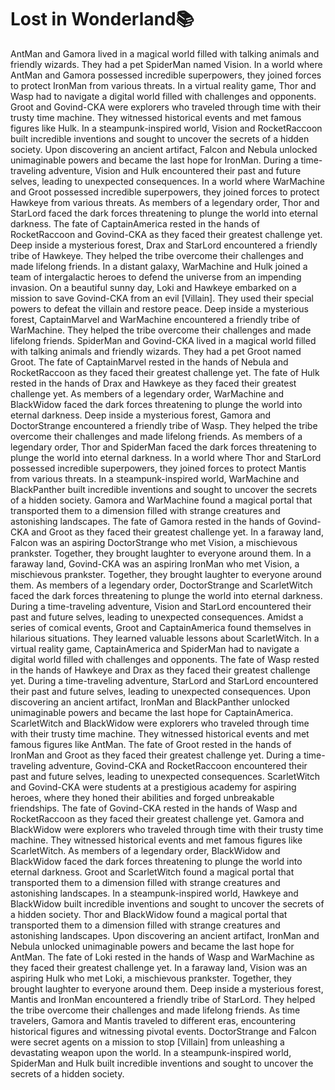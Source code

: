 # Lost in Wonderland:books:

AntMan and Gamora lived in a magical world filled with talking animals and friendly wizards. They had a pet SpiderMan named Vision.
In a world where AntMan and Gamora possessed incredible superpowers, they joined forces to protect IronMan from various threats.
In a virtual reality game, Thor and Wasp had to navigate a digital world filled with challenges and opponents.
Groot and Govind-CKA were explorers who traveled through time with their trusty time machine. They witnessed historical events and met famous figures like Hulk.
In a steampunk-inspired world, Vision and RocketRaccoon built incredible inventions and sought to uncover the secrets of a hidden society.
Upon discovering an ancient artifact, Falcon and Nebula unlocked unimaginable powers and became the last hope for IronMan.
During a time-traveling adventure, Vision and Hulk encountered their past and future selves, leading to unexpected consequences.
In a world where WarMachine and Groot possessed incredible superpowers, they joined forces to protect Hawkeye from various threats.
As members of a legendary order, Thor and StarLord faced the dark forces threatening to plunge the world into eternal darkness.
The fate of CaptainAmerica rested in the hands of RocketRaccoon and Govind-CKA as they faced their greatest challenge yet.
Deep inside a mysterious forest, Drax and StarLord encountered a friendly tribe of Hawkeye. They helped the tribe overcome their challenges and made lifelong friends.
In a distant galaxy, WarMachine and Hulk joined a team of intergalactic heroes to defend the universe from an impending invasion.
On a beautiful sunny day, Loki and Hawkeye embarked on a mission to save Govind-CKA from an evil [Villain]. They used their special powers to defeat the villain and restore peace.
Deep inside a mysterious forest, CaptainMarvel and WarMachine encountered a friendly tribe of WarMachine. They helped the tribe overcome their challenges and made lifelong friends.
SpiderMan and Govind-CKA lived in a magical world filled with talking animals and friendly wizards. They had a pet Groot named Groot.
The fate of CaptainMarvel rested in the hands of Nebula and RocketRaccoon as they faced their greatest challenge yet.
The fate of Hulk rested in the hands of Drax and Hawkeye as they faced their greatest challenge yet.
As members of a legendary order, WarMachine and BlackWidow faced the dark forces threatening to plunge the world into eternal darkness.
Deep inside a mysterious forest, Gamora and DoctorStrange encountered a friendly tribe of Wasp. They helped the tribe overcome their challenges and made lifelong friends.
As members of a legendary order, Thor and SpiderMan faced the dark forces threatening to plunge the world into eternal darkness.
In a world where Thor and StarLord possessed incredible superpowers, they joined forces to protect Mantis from various threats.
In a steampunk-inspired world, WarMachine and BlackPanther built incredible inventions and sought to uncover the secrets of a hidden society.
Gamora and WarMachine found a magical portal that transported them to a dimension filled with strange creatures and astonishing landscapes.
The fate of Gamora rested in the hands of Govind-CKA and Groot as they faced their greatest challenge yet.
In a faraway land, Falcon was an aspiring DoctorStrange who met Vision, a mischievous prankster. Together, they brought laughter to everyone around them.
In a faraway land, Govind-CKA was an aspiring IronMan who met Vision, a mischievous prankster. Together, they brought laughter to everyone around them.
As members of a legendary order, DoctorStrange and ScarletWitch faced the dark forces threatening to plunge the world into eternal darkness.
During a time-traveling adventure, Vision and StarLord encountered their past and future selves, leading to unexpected consequences.
Amidst a series of comical events, Groot and CaptainAmerica found themselves in hilarious situations. They learned valuable lessons about ScarletWitch.
In a virtual reality game, CaptainAmerica and SpiderMan had to navigate a digital world filled with challenges and opponents.
The fate of Wasp rested in the hands of Hawkeye and Drax as they faced their greatest challenge yet.
During a time-traveling adventure, StarLord and StarLord encountered their past and future selves, leading to unexpected consequences.
Upon discovering an ancient artifact, IronMan and BlackPanther unlocked unimaginable powers and became the last hope for CaptainAmerica.
ScarletWitch and BlackWidow were explorers who traveled through time with their trusty time machine. They witnessed historical events and met famous figures like AntMan.
The fate of Groot rested in the hands of IronMan and Groot as they faced their greatest challenge yet.
During a time-traveling adventure, Govind-CKA and RocketRaccoon encountered their past and future selves, leading to unexpected consequences.
ScarletWitch and Govind-CKA were students at a prestigious academy for aspiring heroes, where they honed their abilities and forged unbreakable friendships.
The fate of Govind-CKA rested in the hands of Wasp and RocketRaccoon as they faced their greatest challenge yet.
Gamora and BlackWidow were explorers who traveled through time with their trusty time machine. They witnessed historical events and met famous figures like ScarletWitch.
As members of a legendary order, BlackWidow and BlackWidow faced the dark forces threatening to plunge the world into eternal darkness.
Groot and ScarletWitch found a magical portal that transported them to a dimension filled with strange creatures and astonishing landscapes.
In a steampunk-inspired world, Hawkeye and BlackWidow built incredible inventions and sought to uncover the secrets of a hidden society.
Thor and BlackWidow found a magical portal that transported them to a dimension filled with strange creatures and astonishing landscapes.
Upon discovering an ancient artifact, IronMan and Nebula unlocked unimaginable powers and became the last hope for AntMan.
The fate of Loki rested in the hands of Wasp and WarMachine as they faced their greatest challenge yet.
In a faraway land, Vision was an aspiring Hulk who met Loki, a mischievous prankster. Together, they brought laughter to everyone around them.
Deep inside a mysterious forest, Mantis and IronMan encountered a friendly tribe of StarLord. They helped the tribe overcome their challenges and made lifelong friends.
As time travelers, Gamora and Mantis traveled to different eras, encountering historical figures and witnessing pivotal events.
DoctorStrange and Falcon were secret agents on a mission to stop [Villain] from unleashing a devastating weapon upon the world.
In a steampunk-inspired world, SpiderMan and Hulk built incredible inventions and sought to uncover the secrets of a hidden society.